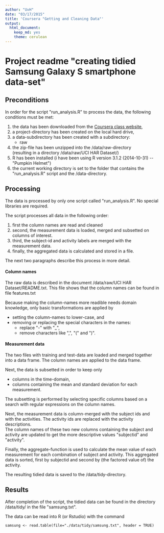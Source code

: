 ```yaml
---
author: "UvH"
date: "03/17/2015"
title: 'Coursera "Getting and Cleaning Data"'
output:
  html_document:
    keep_md: yes
    theme: cerulean
---
```


# Project readme "creating tidied Samsung Galaxy S smartphone data-set"

## Preconditions

In order for the script "run_analysis.R" to process the data, the following conditions must be met:  

 1. the data has been downloaded from the [Coursera class website](https://d396qusza40orc.cloudfront.net/getdata%2Fprojectfiles%2FUCI%20HAR%20Dataset.zip),  
 2. a project-directory has been created on the local hard drive,  
 3. a data-subdirectory has been created with a subdirectory:  
    + raw  
 4. the zip-file has been unzipped into the /data/raw-directory  
(resulting in a directory /data/raw/UCI HAR Dataset/)  
 5. R has been installed (i have been using R version 3.1.2 (2014-10-31) -- "Pumpkin Helmet")  
 6. the current working directory is set to the folder that contains the "run_analysis.R" script and the /data-directory.

## Processing

The data is processed by only one script called "run_analysis.R". No special libraries are required.

The script processes all data in the following order:  

1. first the column names are read and cleaned
2. second, the measurement data is loaded, merged and subsetted on columns of interest.
3. third, the subject-id and activity labels are merged with the measurement data.
4. finally, the aggregated data is calculated and stored in a file.

The next two paragraphs describe this process in more detail.

#### Column names

The raw data is described in the document /data/raw/UCI HAR Dataset/README.txt. This file shows that the column names can be found in file features.txt

Because making the column-names more readible needs domain knowledge, only basic transformations are applied by 

  * setting the column-names to lower-case, and 
  * removing or replacing the special characters in the names:
      + replace "-" with "_",
      + remove characters like ",", "(" and ")".

#### Measurement data

The two files with training and test-data are loaded and merged together into a data frame. The column names are applied to the data frame.

Next, the data is subsetted in order to keep only   

  * columns in the time-domain,   
  * columns containing the mean and standard deviation for each measurement.  

The subsetting is performed by selecting specific columns based on a search with regular expressions on the column names.

Next, the measurement data is column-merged with the subject ids and with the activities. The activity ids are replaced with the activity descriptions.  
The column names of these two new columns containing the subject and activity are updated to get the more descriptive values "subjectid" and "activity".  

Finally, the aggregate-function is used to calculate the mean value of each measurement for each combination of subject and activity. This aggregated data is sorted, first by subjectid and second by (the factored value of) the activity.

The resulting tidied data is saved to the /data/tidy-directory.

## Results

After completion of the script, the tidied data can be found in the directory
/data/tidy/ in the file "samsung.txt".

The data can be read into R (or Rstudio) with the command
```
samsung <- read.table(file="./data/tidy/samsung.txt", header = TRUE)
```
